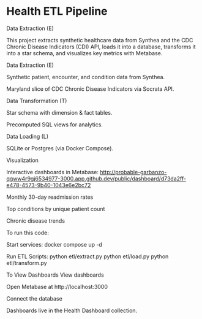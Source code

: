 # Health ETL Pipeline
Data Extraction (E)

This project extracts synthetic healthcare data from Synthea and the CDC Chronic Disease Indicators (CDI) API, loads it into a database, transforms it into a star schema, and visualizes key metrics with Metabase.


Data Extraction (E)

Synthetic patient, encounter, and condition data from Synthea.

Maryland slice of CDC Chronic Disease Indicators via Socrata API.

Data Transformation (T)

Star schema with dimension & fact tables.

Precomputed SQL views for analytics.

Data Loading (L)

SQLite or Postgres (via Docker Compose).

Visualization

Interactive dashboards in Metabase: http://probable-garbanzo-qgww4r9gj6534977-3000.app.github.dev/public/dashboard/d73da2ff-e478-4573-9b40-1043e6e2bc72


Monthly 30-day readmission rates

Top conditions by unique patient count

Chronic disease trends



To run this code:

Start services:
docker compose up -d

Run ETL Scripts:
python etl/extract.py
python etl/load.py
python etl/transform.py

To View Dashboards
View dashboards

Open Metabase at http://localhost:3000

Connect the database 

Dashboards live in the Health Dashboard collection.
